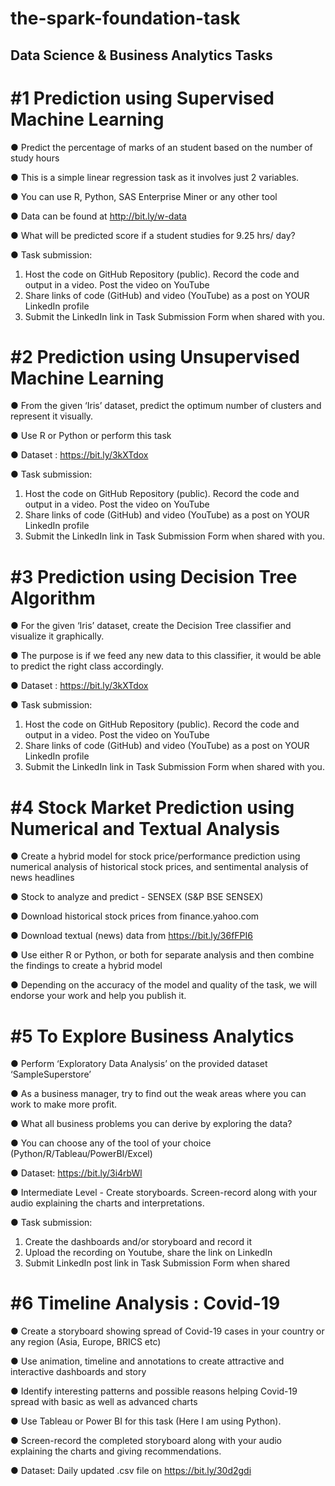 # the-spark-foundation-task

## Data Science & Business Analytics Tasks

# #1 Prediction using Supervised Machine Learning
● Predict the percentage of marks of an student based on the number of 
study hours 

● This is a simple linear regression task as it involves just 2 variables.

● You can use R, Python, SAS Enterprise Miner or any other tool 

● Data can be found at http://bit.ly/w-data 

● What will be predicted score if a student studies for 9.25 hrs/ day?

● Task submission: 
1. Host the code on GitHub Repository (public). Record the code and output in a video. Post the video on YouTube
2. Share links of code (GitHub) and video (YouTube) as a post on YOUR LinkedIn profile
3. Submit the LinkedIn link in Task Submission Form when shared with you.

# #2 Prediction using Unsupervised Machine Learning
● From the given ‘Iris’ dataset, predict the optimum number of clusters and represent it visually. 

● Use R or Python or perform this task

● Dataset : https://bit.ly/3kXTdox

● Task submission: 
1. Host the code on GitHub Repository (public). Record the code and output in a video. Post the video on YouTube
2. Share links of code (GitHub) and video (YouTube) as a post on YOUR LinkedIn profile
3. Submit the LinkedIn link in Task Submission Form when shared with you.

# #3 Prediction using Decision Tree Algorithm
● For the given ‘Iris’ dataset, create the Decision Tree classifier and visualize it graphically.

● The purpose is if we feed any new data to this  classifier, it would be able to predict the right class accordingly. 

● Dataset : https://bit.ly/3kXTdox

● Task submission:
1. Host the code on GitHub Repository (public). Record the code and output in a video. Post the video on YouTube 
2. Share links of code (GitHub) and video (YouTube) as a post on YOUR LinkedIn profile 
3. Submit the LinkedIn link in Task Submission Form when shared with you.

# #4 Stock Market Prediction using Numerical and Textual Analysis
● Create a hybrid model for stock price/performance prediction using numerical analysis of historical stock prices, and sentimental analysis of news headlines 

● Stock to analyze and predict - SENSEX (S&P BSE SENSEX) 

● Download historical stock prices from finance.yahoo.com 

● Download textual (news) data from https://bit.ly/36fFPI6 

● Use either R or Python, or both for separate analysis and then combine the findings to create a hybrid model 

● Depending on the accuracy of the model and quality of the task, we will endorse your work and help you publish it.

# #5 To Explore Business Analytics
● Perform ‘Exploratory Data Analysis’ on the provided dataset  ‘SampleSuperstore’ 

● As a business manager, try to find out the weak areas where you can work to make more profit.  

● What all business problems you can derive by exploring the  data? 

● You can choose any of the tool of your choice  (Python/R/Tableau/PowerBI/Excel) 

● Dataset: https://bit.ly/3i4rbWl 

● Intermediate Level - Create storyboards. Screen-record along with your audio explaining the charts and interpretations. 

● Task submission: 
1. Create the dashboards and/or storyboard and record it 
2. Upload the recording on Youtube, share the link on LinkedIn 
3. Submit LinkedIn post link in Task Submission Form when shared

# #6 Timeline Analysis : Covid-19
● Create a storyboard showing spread of Covid-19 cases in your country or any region (Asia, Europe, BRICS etc) 

● Use animation, timeline and annotations to create attractive and interactive dashboards and story 

● Identify interesting patterns and possible reasons helping Covid-19 spread with basic as well as advanced charts 

● Use Tableau or Power BI for this task (Here I am using Python).

● Screen-record the completed storyboard along with your audio explaining the charts and giving recommendations. 

● Dataset: Daily updated .csv file on https://bit.ly/30d2gdi 

